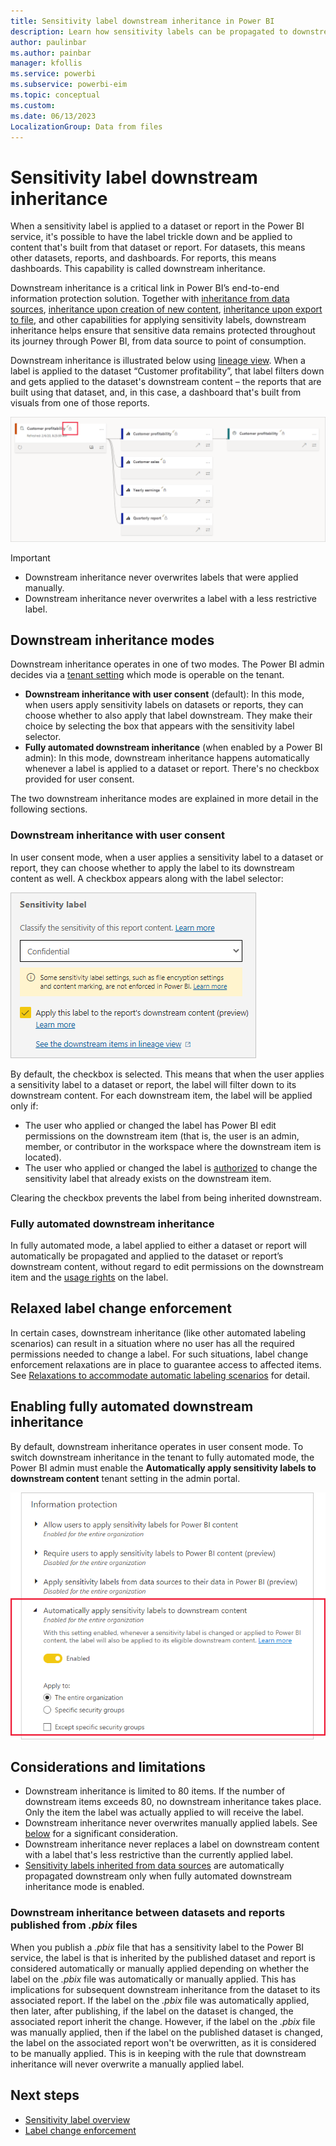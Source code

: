 ```yaml
---
title: Sensitivity label downstream inheritance in Power BI
description: Learn how sensitivity labels can be propagated to downstream content.
author: paulinbar
ms.author: painbar
manager: kfollis
ms.service: powerbi
ms.subservice: powerbi-eim
ms.topic: conceptual
ms.custom:
ms.date: 06/13/2023
LocalizationGroup: Data from files
---
```

# Sensitivity label downstream inheritance

When a sensitivity label is applied to a dataset or report in the Power BI service, it's possible to have the label trickle down and be applied to content that's built from that dataset or report. For datasets, this means other datasets, reports, and dashboards. For reports, this means dashboards. This capability is called downstream inheritance.

Downstream inheritance is a critical link in Power BI’s end-to-end information protection solution. Together with [inheritance from data sources](service-security-sensitivity-label-inheritance-from-data-sources.md), [inheritance upon creation of new content](service-security-sensitivity-label-overview.md#sensitivity-label-inheritance-upon-creation-of-new-content), [inheritance upon export to file](service-security-sensitivity-label-overview.md#sensitivity-labels-and-protection-on-exported-data), and other capabilities for applying sensitivity labels, downstream inheritance helps ensure that sensitive data remains protected throughout its journey through Power BI, from data source to point of consumption. 

Downstream inheritance is illustrated below using [lineage view](../collaborate-share/service-data-lineage.md). When a label is applied to the dataset “Customer profitability”, that label filters down and gets applied to the dataset's downstream content – the reports that are built using that dataset, and, in this case, a dashboard that's built from visuals from one of those reports.

![Screenshot of lineage view that shows downstream inheritance.](media/service-security-sensitivity-label-downstream-inheritance/downstream-inheritance-lineage-view.png)

>[!IMPORTANT]
>
>* Downstream inheritance never overwrites labels that were applied manually.
>* Downstream inheritance never overwrites a label with a less restrictive label.

## Downstream inheritance modes

Downstream inheritance operates in one of two modes. The Power BI admin decides via a [tenant setting](#enabling-fully-automated-downstream-inheritance) which mode is operable on the tenant.

* **Downstream inheritance with user consent** (default): In this mode, when users apply sensitivity labels on datasets or reports, they can choose whether to also apply that label downstream. They make their choice by selecting the box that appears with the sensitivity label selector.
* **Fully automated downstream inheritance** (when enabled by a Power BI admin): In this mode, downstream inheritance happens automatically whenever a label is applied to a dataset or report. There's no checkbox provided for user consent.

The two downstream inheritance modes are explained in more detail in the following sections.

### Downstream inheritance with user consent

In user consent mode, when a user applies a sensitivity label to a dataset or report, they can choose whether to apply the label to its downstream content as well. A checkbox appears along with the label selector:

![Screenshot of the sensitivity label dialog with the user consent for downstream inheritance checked.](media/service-security-sensitivity-label-downstream-inheritance/downstream-inheritance-user-consent-checkbox.png)

By default, the checkbox is selected. This means that when the user applies a sensitivity label to a dataset or report, the label will filter down to its downstream content. For each downstream item, the label will be applied only if:

* The user who applied or changed the label has Power BI edit permissions on the downstream item (that is, the user is an admin, member, or contributor in the workspace where the downstream item is located).
* The user who applied or changed the label is [authorized](service-security-sensitivity-label-change-enforcement.md) to change the sensitivity label that already exists on the downstream item. 

Clearing the checkbox prevents the label from being inherited downstream.

### Fully automated downstream inheritance

In fully automated mode, a label applied to either a dataset or report will automatically be propagated and applied to the dataset or report’s downstream content, without regard to edit permissions on the downstream item and the [usage rights](service-security-sensitivity-label-change-enforcement.md) on the label.

## Relaxed label change enforcement

In certain cases, downstream inheritance (like other automated labeling scenarios) can result in a situation where no user has all the required permissions needed to change a label. For such situations, label change enforcement relaxations are in place to guarantee access to affected items. See [Relaxations to accommodate automatic labeling scenarios](service-security-sensitivity-label-change-enforcement.md#relaxations-to-accommodate-automatic-labeling-scenarios) for detail.

## Enabling fully automated downstream inheritance

By default, downstream inheritance operates in user consent mode. To switch downstream inheritance in the tenant to fully automated mode, the Power BI admin must enable the **Automatically apply sensitivity labels to downstream content** tenant setting in the admin portal.

![Screenshot of tenant setting for automatically applying labels to downstream content.](media/service-security-sensitivity-label-downstream-inheritance/downstream-inheritance-fully-automated-tenant-switch.png)

## Considerations and limitations

* Downstream inheritance is limited to 80 items. If the number of downstream items exceeds 80, no downstream inheritance takes place. Only the item the label was actually applied to will receive the label.
* Downstream inheritance never overwrites manually applied labels. See [below](#downstream-inheritance-between-datasets-and-reports-published-from-pbix-files) for a significant consideration.
* Downstream inheritance never replaces a label on downstream content with a label that's less restrictive than the currently applied label.
* [Sensitivity labels inherited from data sources](service-security-sensitivity-label-inheritance-from-data-sources.md) are automatically propagated downstream only when fully automated downstream inheritance mode is enabled.

### Downstream inheritance between datasets and reports published from *.pbix* files

When you publish a *.pbix* file that has a sensitivity label to the Power BI service, the label is that is inherited by the published dataset and report is considered automatically or manually applied depending on whether the label on the *.pbix* file was automatically or manually applied. This has implications for subsequent downstream inheritance from the dataset to its associated report. If the label on the *.pbix* file was automatically applied, then later, after publishing, if the label on the dataset is changed, the associated report inherit the change. However, if the label on the *.pbix* file was manually applied, then if the label on the published dataset is changed, the label on the associated report won't be overwritten, as it is considered to be manually applied. This is in keeping with the rule that downstream inheritance will never overwrite a manually applied label.

## Next steps

* [Sensitivity label overview](service-security-sensitivity-label-overview.md)
* [Label change enforcement](service-security-sensitivity-label-change-enforcement.md)
